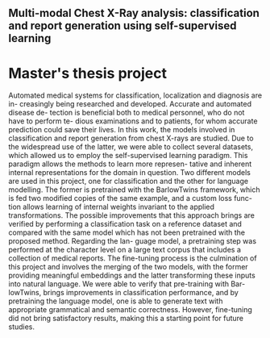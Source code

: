 ## Multi-modal Chest X-Ray analysis: classification and report generation using self-supervised learning

# Master's thesis project

Automated medical systems for classification, localization and diagnosis are in- creasingly being researched and developed. Accurate and automated disease de- tection is beneficial both to medical personnel, who do not have to perform te- dious examinations and to patients, for whom accurate prediction could save their lives. In this work, the models involved in classification and report generation from chest X-rays are studied. Due to the widespread use of the latter, we were able to collect several datasets, which allowed us to employ the self-supervised learning paradigm. This paradigm allows the methods to learn more represen- tative and inherent internal representations for the domain in question. Two different models are used in this project, one for classification and the other for language modelling. The former is pretrained with the BarlowTwins framework, which is fed two modified copies of the same example, and a custom loss func- tion allows learning of internal weights invariant to the applied transformations. The possible improvements that this approach brings are verified by performing a classification task on a reference dataset and compared with the same model which has not been pretrained with the proposed method. Regarding the lan- guage model, a pretraining step was performed at the character level on a large text corpus that includes a collection of medical reports. The fine-tuning process is the culmination of this project and involves the merging of the two models, with the former providing meaningful embeddings and the latter transforming these inputs into natural language. We were able to verify that pre-training with Bar- lowTwins, brings improvements in classification performance, and by pretraining the language model, one is able to generate text with appropriate grammatical and semantic correctness. However, fine-tuning did not bring satisfactory results, making this a starting point for future studies.
